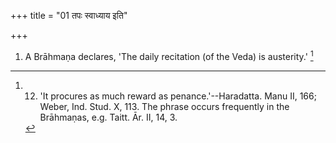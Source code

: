 +++
title = "01 तपः स्वाध्याय इति"

+++
1. A Brāhmaṇa declares, 'The daily recitation (of the Veda) is austerity.' [^1] 


[^1]:  12. 'It procures as much reward as penance.'--Haradatta. Manu II, 166; Weber, Ind. Stud. X, 113. The phrase occurs frequently in the Brāhmaṇas, e.g. Taitt. Ār. II, 14, 3.
